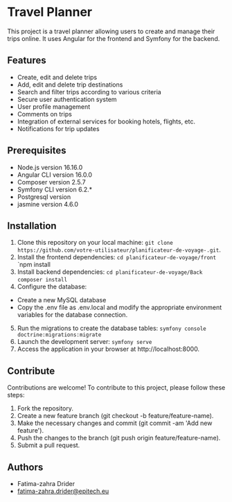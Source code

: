 # Travel Planner

This project is a travel planner allowing users to create and manage their trips online. It uses Angular for the frontend and Symfony for the backend.
## Features
- Create, edit and delete trips
- Add, edit and delete trip destinations
- Search and filter trips according to various criteria
- Secure user authentication system
- User profile management
- Comments on trips
- Integration of external services for booking hotels, flights, etc.
- Notifications for trip updates
## Prerequisites
- Node.js version 16.16.0
- Angular CLI version 16.0.0
- Composer version 2.5.7
- Symfony CLI version 6.2.*
- Postgresql version
- jasmine version 4.6.0
  

## Installation

1. Clone this repository on your local machine: `git clone https://github.com/votre-utilisateur/planificateur-de-voyage-.git`.
2. Install the frontend dependencies:
   `cd planificateur-de-voyage/front`
   `npm install
3. Install backend dependencies:
   `cd planificateur-de-voyage/Back`
   `composer install`
4. Configure the database:
- Create a new MySQL database
- Copy the .env file as .env.local and modify the appropriate environment variables for the database connection.
5. Run the migrations to create the database tables:
   `symfony console doctrine:migrations:migrate`
6. Launch the development server:
   `symfony serve`
7. Access the application in your browser at http://localhost:8000.



## Contribute
Contributions are welcome! To contribute to this project, please follow these steps:
1. Fork the repository.
2. Create a new feature branch (git checkout -b feature/feature-name).
3. Make the necessary changes and commit (git commit -am 'Add new feature').
4. Push the changes to the branch (git push origin feature/feature-name).
5. Submit a pull request.

## Authors
- Fatima-zahra Drider
- fatima-zahra.drider@epitech.eu
